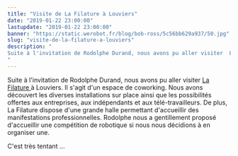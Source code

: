 ```yaml
---
title: "Visite de La Filature à Louviers"
date: "2019-01-22 23:00:00"
lastupdate: "2019-01-22 23:00:00"
banner: "https://static.werobot.fr/blog/bob-ross/5c56bb629a937/50.jpg"
slug: "visite-de-la-filature-a-louviers"
description: " 
Suite à l'invitation de Rodolphe Durand, nous avons pu aller visiter  La Filature à Louviers.
"
---
```

Suite à l'invitation de Rodolphe Durand, nous avons pu aller visiter <a href="https://lafilature.space/"> La Filature </a> à Louviers. Il s'agit d'un espace de coworking.
Nous avons découvert les diverses installations sur place ainsi que les possibilités offertes aux entreprises, aux indépendants et aux télé-travailleurs.
De plus, La Filature dispose d'une grande halle permettant d'accueillir des manifestations professionnelles.
Rodolphe nous a gentillement proposé d'accueillir une compétition de robotique si nous nous décidions à en organiser une.

C'est très tentant ...
    